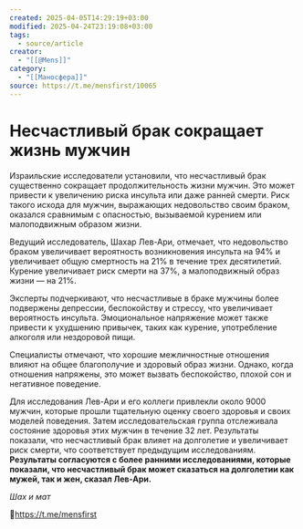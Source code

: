 ```yaml
---
created: 2025-04-05T14:29:19+03:00
modified: 2025-04-24T23:19:08+03:00
tags:
  - source/article
creator:
  - "[[@Mens]]"
category:
  - "[[Маносфера]]"
source: https://t.me/mensfirst/10065
---
```


# Несчастливый брак сокращает жизнь мужчин

Израильские исследователи установили, что несчастливый брак существенно сокращает продолжительность жизни мужчин. Это может привести к увеличению риска инсульта или даже ранней смерти. Риск такого исхода для мужчин, выражающих недовольство своим браком, оказался сравнимым с опасностью, вызываемой курением или малоподвижным образом жизни.

Ведущий исследователь, Шахар Лев-Ари, отмечает, что недовольство браком увеличивает вероятность возникновения инсульта на 94% и увеличивает общую смертность на 21% в течение трех десятилетий. Курение увеличивает риск смерти на 37%, а малоподвижный образ жизни — на 21%.

Эксперты подчеркивают, что несчастливые в браке мужчины более подвержены депрессии, беспокойству и стрессу, что увеличивает вероятность инсульта. Эмоциональное напряжение может также привести к ухудшению привычек, таких как курение, употребление алкоголя или нездоровой пищи.

Специалисты отмечают, что хорошие межличностные отношения влияют на общее благополучие и здоровый образ жизни. Однако, когда отношения напряжены, это может вызвать беспокойство, плохой сон и негативное поведение.

Для исследования Лев-Ари и его коллеги привлекли около 9000 мужчин, которые прошли тщательную оценку своего здоровья и своих моделей поведения. Затем исследовательская группа отслеживала состояние здоровья этих мужчин в течение 32 лет. Результаты показали, что несчастливый брак влияет на долголетие и увеличивает риск смерти, что соответствует предыдущим исследованиям. **Результаты согласуются с более ранними исследованиями, которые показали, что несчастливый брак может сказаться на долголетии как мужей, так и жен, сказал Лев-Ари.**

*Шах и мат*

💪https://t.me/mensfirst

